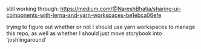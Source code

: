 still working through: https://medium.com/@NareshBhatia/sharing-ui-components-with-lerna-and-yarn-workspaces-be1ebca06efe

trying to figure out whether or not I should use yarn workspaces to manage this repo,
as well as whether I should just move storybook into 'joshlingaround'
